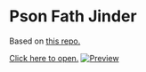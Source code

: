 # Pson Fath Jinder

Based on [this repo.](https://github.com/joebeachjoebeach/json-path-finder)

[Click here to open.](https://thearmagan.github.io/pson-fath-jinder)
[![Preview](https://i.imgur.com/8d0SU80.png)](https://thearmagan.github.io/pson-fath-jinder)
